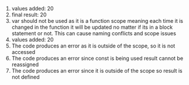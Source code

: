 1. values added: 20
2. final result: 20
3. var should not be used as it is a function scope meaning each time it is changed in the function it will be updated no matter if its in a block statement or not. This can cause naming conflicts and scope issues
4. values added: 20
5. The code produces an error as it is outside of the scope, so it is not accessed
6. The code produces an error since const is being used result cannot be reassigned
7. The code produces an error since it is outside of the scope so result is not defined